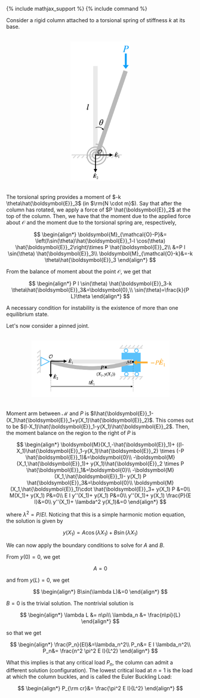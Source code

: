 {% include mathjax_support %}
{% include command %}




Consider a rigid column attached to a torsional spring of stiffness $k$ at its base.

<br/>
    <center>
     <img src="Column-fig1.png" alt="drawing" width="160"/>
    </center>
<br/>

 The torsional spring provides a moment of $-k \theta\hat{\boldsymbol{E}}_3$ (in $\rm{N \cdot m}$). Say that after the column has rotated, we apply a force of $P \hat{\boldsymbol{E}}_2$ at the top of the column. Then, we have that the moment due to the applied force about $\mathcal{O}$ and the moment due to the torsional spring are, respectively,

<!-- Say that after the column has rotated. Applied moment of the  -->


$$
\begin{align*}
\boldsymbol{M}_{\mathcal{O}-P}&=
\left(l\sin(\theta)\hat{\boldsymbol{E}}_1-l \cos(\theta) \hat{\boldsymbol{E}}_2\right)\times P  \hat{\boldsymbol{E}}_2\\
&=P l \sin(\theta) \hat{\boldsymbol{E}}_3\\
\boldsymbol{M}_{\mathcal{O}-k}&=-k \theta\hat{\boldsymbol{E}}_3
\end{align*}
$$

From the balance of moment about the point $\mathcal{O}$, we get that

$$
\begin{align*}
P l \sin(\theta) \hat{\boldsymbol{E}}_3-k \theta\hat{\boldsymbol{E}}_3&=\boldsymbol{0},\\
\sin(\theta)=\frac{k}{P L}\theta
\end{align*}
$$

A necessary condition for instability is the existence of more than one equilibrium state. 

Let's now consider a pinned joint. 

<br/>
    <center>
     <img src="Column-fig2.png" alt="drawing" width="370"/>
    </center>
<br/>
 

Moment arm between $\mathcal{M}$ and $P$ is $l\hat{\boldsymbol{E}}_1-(X_1\hat{\boldsymbol{E}}_1+y(X_1)\hat{\boldsymbol{E}}_2)$. This comes out to be $(l-X_1)\hat{\boldsymbol{E}}_1-y(X_1)\hat{\boldsymbol{E}}_2$. Then, the moment balance on the region to the right of $P$ is

<!-- The force in vector form is of course $-P \hat{\boldsymbol{E}}_1$. The moment is now -->


$$
\begin{align*}
\boldsymbol{M}(X_1,-\hat{\boldsymbol{E}}_1)+
((l-X_1)\hat{\boldsymbol{E}}_1-y(X_1)\hat{\boldsymbol{E}}_2)
\times (-P \hat{\boldsymbol{E}}_1)&=\boldsymbol{0}\\
-\boldsymbol{M}(X_1,\hat{\boldsymbol{E}}_1)+
y(X_1)\hat{\boldsymbol{E}}_2
\times P \hat{\boldsymbol{E}}_1&=\boldsymbol{0}\\
-\boldsymbol{M}(X_1,\hat{\boldsymbol{E}}_1)-
y(X_1)
 P \hat{\boldsymbol{E}}_3&=\boldsymbol{0}\\
\boldsymbol{M}(X_1,\hat{\boldsymbol{E}}_1)\cdot \hat{\boldsymbol{E}}_3+
y(X_1)
 P &=0\\
M(X_1)+
y(X_1)
 P&=0\\
E I y''(X_1)+
y(X_1)
 P&=0\\
 y''(X_1)+
y(X_1)
\frac{P}{E I}&=0\\
 y''(X_1)+
\lambda^2 y(X_1)&=0
 \end{align*}
$$

where $\lambda^2=P/EI$.
Noticing that this is a simple harmonic motion equation, the solution is given by


$$
y(X_1)=A \cos(\lambda X_1)+B \sin(\lambda X_1)
$$

We can now apply the boundary conditions to solve for $A$ and $B$. 

From $y(0)=0$, we get 

$$
A=0
$$

and from $y(L)=0$, we get 

$$
\begin{align*}
B\sin(\lambda L)&=0
\end{align*}
$$

$B=0$ is the trivial solution. The nontrivial solution is

$$
\begin{align*}
\lambda L &= n\pi\\
\lambda_n  &= \frac{n\pi}{L}
\end{align*}
$$

so that we get

$$
\begin{align*}
\frac{P_n}{EI}&=\lambda_n^2\\
P_n&= E I \lambda_n^2\\
P_n&= \frac{n^2 \pi^2 E I}{L^2} 
\end{align*}
$$

What this implies is that any critical load $P_n$, the column can admit a different solution (configuration). The lowest critical load at $n=1$ is the load at which the column buckles, and is called the Euler Buckling Load:

$$
\begin{align*}
P_{\rm cr}&= \frac{\pi^2 E I}{L^2} 
\end{align*}
$$